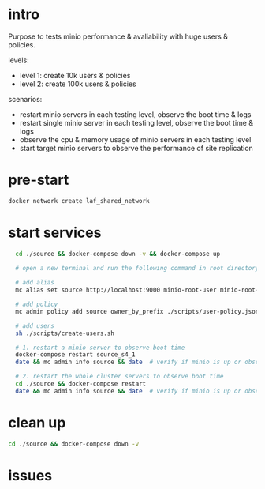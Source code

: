 
# intro 

Purpose to tests minio performance & avaliability with huge users & policies. 

levels:
  - level 1: create 10k users & policies
  - level 2: create 100k users & policies

scenarios:
  - restart minio servers in each testing level, observe the boot time & logs
  - restart single minio server in each testing level, observe the boot time & logs
  - observe the cpu & memory usage of minio servers in each testing level
  - start target minio servers to observe the performance of site replication

# pre-start

```bash
docker network create laf_shared_network
```

# start services

```bash
  cd ./source && docker-compose down -v && docker-compose up
 
  # open a new terminal and run the following command in root directory of this project

  # add alias
  mc alias set source http://localhost:9000 minio-root-user minio-root-password

  # add policy
  mc admin policy add source owner_by_prefix ./scripts/user-policy.json

  # add users
  sh ./scripts/create-users.sh

  # 1. restart a minio server to observe boot time
  docker-compose restart source_s4_1
  date && mc admin info source && date  # verify if minio is up or observe the logs

  # 2. restart the whole cluster servers to observe boot time
  cd ./source && docker-compose restart
  date && mc admin info source && date  # verify if minio is up or observe the logs
```

# clean up

```bash
cd ./source && docker-compose down -v
```


# issues
